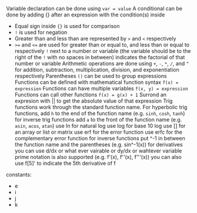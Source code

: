 Variable declaration can be done using `var = value`
A conditional can be done by adding {} after an expression with the condition(s) inside
- Equal sign inside `{}` is used for comparison
- `!` is used for negation
- Greater than and less than are represented by `>` and `<` respectively
- `>=` and `<=` are used for greater than or equal to, and less than or equal to respectively
`!` next to a number or variable (the variable should be to the right of the `!` with no spaces in between) indicates the factorial of that number or variable
Arithmetic operations are done using `+`, `-`, `*`, `/`, and `^` for addition, subtraction, multiplication, division, and exponentiation respectively
Parentheses `()` can be used to group expressions
Functions can be defined with mathematical function syntax `f(x) = expression`
Functions can have multiple variables `f(x, y) = expression`
Functions can call other functions `f(x) = g(x) + 1`
Surrond an expresion with || to get the absolute value of that expression
Trig functions work through the standard function name. For hyperbolic trig functions, add `h` to the end of the function name (e.g. `sinh`, `cosh`, `tanh`)
for inverse trig functions add `a` to the front of the function name (e.g. `asin`, `acos`, `atan`)
use ln for natural log
use log for base 10 log
use [] for an array or list or matrix
use erf for the error function
use erfc for the complementary error function
for inverse functions put ^-1 in between the function name and the parentheses (e.g. sin^-1(x))
for derivatives you can use d/dx or what ever vairable or dy/dx  or wahtever variable
prime notation is also supported (e.g. f'(x), f''(x), f'''(x))
you can also use f[5]' to indicate the 5th derivative of f

constants:
- e
- i
- j
- k